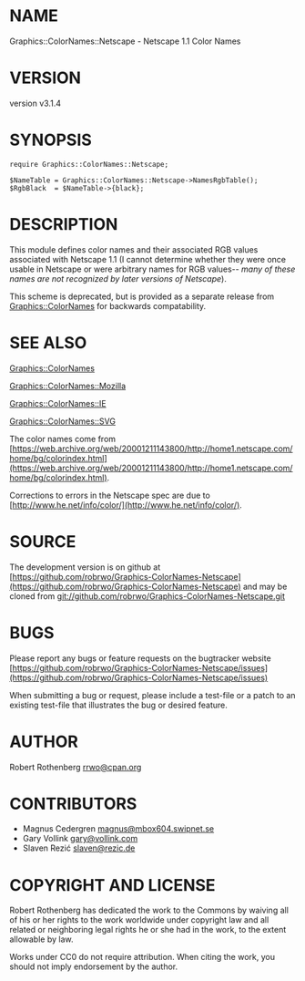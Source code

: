 # NAME

Graphics::ColorNames::Netscape - Netscape 1.1 Color Names

# VERSION

version v3.1.4

# SYNOPSIS

```
require Graphics::ColorNames::Netscape;

$NameTable = Graphics::ColorNames::Netscape->NamesRgbTable();
$RgbBlack  = $NameTable->{black};
```

# DESCRIPTION

This module defines color names and their associated RGB values associated
with Netscape 1.1 (I cannot determine whether they were once usable in
Netscape or were arbitrary names for RGB values-- _many of these names are
not recognized by later versions of Netscape_).

This scheme is deprecated, but is provided as a separate release
from [Graphics::ColorNames](https://metacpan.org/pod/Graphics::ColorNames) for backwards compatability.

# SEE ALSO

[Graphics::ColorNames](https://metacpan.org/pod/Graphics::ColorNames)

[Graphics::ColorNames::Mozilla](https://metacpan.org/pod/Graphics::ColorNames::Mozilla)

[Graphics::ColorNames::IE](https://metacpan.org/pod/Graphics::ColorNames::IE)

[Graphics::ColorNames::SVG](https://metacpan.org/pod/Graphics::ColorNames::SVG)

The color names come from
[https://web.archive.org/web/20001211143800/http://home1.netscape.com/home/bg/colorindex.html](https://web.archive.org/web/20001211143800/http://home1.netscape.com/home/bg/colorindex.html).

Corrections to errors in the Netscape spec are due to
[http://www.he.net/info/color/](http://www.he.net/info/color/).

# SOURCE

The development version is on github at [https://github.com/robrwo/Graphics-ColorNames-Netscape](https://github.com/robrwo/Graphics-ColorNames-Netscape)
and may be cloned from [git://github.com/robrwo/Graphics-ColorNames-Netscape.git](git://github.com/robrwo/Graphics-ColorNames-Netscape.git)

# BUGS

Please report any bugs or feature requests on the bugtracker website
[https://github.com/robrwo/Graphics-ColorNames-Netscape/issues](https://github.com/robrwo/Graphics-ColorNames-Netscape/issues)

When submitting a bug or request, please include a test-file or a
patch to an existing test-file that illustrates the bug or desired
feature.

# AUTHOR

Robert Rothenberg <rrwo@cpan.org>

# CONTRIBUTORS

- Magnus Cedergren <magnus@mbox604.swipnet.se>
- Gary Vollink <gary@vollink.com>
- Slaven Rezić <slaven@rezic.de>

# COPYRIGHT AND LICENSE

Robert Rothenberg has dedicated the work to the Commons by waiving all of his
or her rights to the work worldwide under copyright law and all related or
neighboring legal rights he or she had in the work, to the extent allowable by
law.

Works under CC0 do not require attribution. When citing the work, you should
not imply endorsement by the author.
